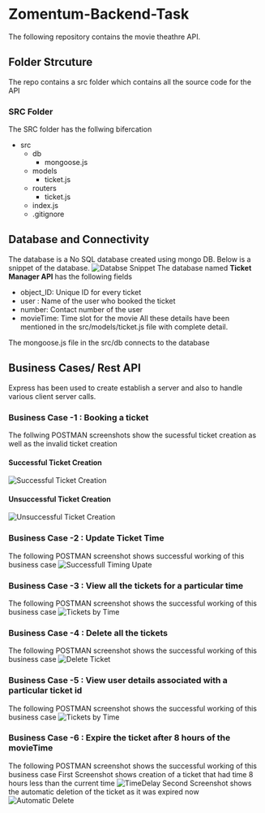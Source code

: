 # Zomentum-Backend-Task
The following repository contains the movie theathre API. 

## Folder Strcuture
The repo contains a src folder which contains all the source code for the API
  ### SRC Folder
  
  The SRC folder has the follwing bifercation 
  * src
    * db
      * mongoose.js
    * models
      * ticket.js
    * routers
      * ticket.js
    * index.js
    * .gitignore
    
   
## Database and Connectivity

The database is a No SQL database created using mongo DB. 
Below is a snippet of the database. 
![Databse Snippet](/images/Database.png)
The database named **Ticket Manager API** has the following fields
* object_ID: Unique ID for every ticket
* user : Name of the user who booked the ticket 
* number: Contact number of the user
* movieTime: Time slot for the movie
All these details have been mentioned in the src/models/ticket.js file with complete detail.

The mongoose.js file in the src/db connects to the database


## Business Cases/ Rest API 

Express has been used to create establish a server and also to handle various client server calls.

### Business Case -1 : Booking a ticket 
The follwing POSTMAN screenshots show the sucessful ticket creation as well as the invalid ticket creation

#### Successful Ticket Creation 
![Successful Ticket Creation](/images/validTicket.png)


#### Unsuccessful Ticket Creation 
![Unsuccessful Ticket Creation](/images/invalidTicket.png)


### Business Case -2 : Update Ticket Time 
The following POSTMAN screenshot shows successful working of this business case
![Successfull Timing Upate](/images/updateTime.png)

### Business Case -3 : View all the tickets for a particular time 
The following POSTMAN screenshot shows the successful working of this business case 
![Tickets by Time](/images/getTicketsByTime.png)


### Business Case -4 : Delete all the tickets 
The following POSTMAN screenshot shows the successful working of this business case 
![Delete Ticket](/images/deleteTicket.png)


### Business Case -5 : View user details associated with a particular ticket id 
The following POSTMAN screenshot shows the successful working of this business case 
![Tickets by Time](/images/userDetail.png)


### Business Case -6 : Expire the ticket after 8 hours of the movieTime 
The following POSTMAN screenshot shows the successful working of this business case 
First Screenshot shows creation of a ticket that had time 8 hours less than the current time
![TimeDelay](/images/InvalidTime.png)
Second Screenshot shows the automatic deletion of the ticket as it was expired now\
![Automatic Delete](/images/InvalidTimeDeleted.png)




